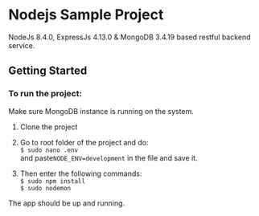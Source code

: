 # Nodejs Sample Project

NodeJs 8.4.0, ExpressJs 4.13.0 & MongoDB 3.4.19 based restful backend service.


## Getting Started
### To run the project:  
Make sure MongoDB instance is running on the system.  

1. Clone the project

2. Go to root folder of the project and do:   
`$ sudo nano .env`  
and paste`NODE_ENV=development` in the file and save it.

3. Then enter the following commands:   
`$ sudo npm install`  
`$ sudo nodemon`  

The app should be up and running. 

